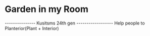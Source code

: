 # Garden in my Room
--------------- Kusitsms 24th gen ------------------
Help people to Planterior(Plant + Interior)

